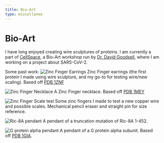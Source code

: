 ```yaml
---
title: Bio-Art
type: miscellanea
---
```

# Bio-Art

I have long enjoyed creating wire sculptures of proteins. I am currently a part of [CellSpace](https://ccsb.scripps.edu/goodsell/cellspace/), a Bio-Art workshop run by [Dr. David Goodsell](https://ccsb.scripps.edu/goodsell/), where I am working on a project about SARS-CoV-2.

Some past work:
![Zinc Finger Earrings](/images/znf-earrings.jpg)
Zinc Finger earrings (the first protein I made using wire sculpture, and my go-to for testing wire/new scaling). Based off [PDB 1ZNF](https://www.rcsb.org/structure/1ZNF)

![Zinc Finger Necklace](/images/znf-necklace.jpg)
A Zinc Finger necklace. Based off [PDB 1MEY](https://www.rcsb.org/structure/1MEY)

![Zinc Finger Scale test](/images/znf-scale-exp.jpg)
Some zinc fingers I made to test a new copper wire and possible scales. Mechanical pencil eraser and straight pin for size reference.

![Ric-8A pendant](/images/ric-8a-pendant.jpg)
A pendant of a truncation mutation of Ric-8A 1-452.

![G protein alpha pendant](/images/G-alpha-pendant.jpg)
A pendant of a G protein alpha subunit. Based off [PDB 1GIA](https://www.rcsb.org/structure/1GIA).
